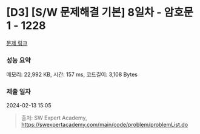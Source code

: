 # [D3] [S/W 문제해결 기본] 8일차 - 암호문1 - 1228 

[문제 링크](https://swexpertacademy.com/main/code/problem/problemDetail.do?contestProbId=AV14w-rKAHACFAYD) 

### 성능 요약

메모리: 22,992 KB, 시간: 157 ms, 코드길이: 3,108 Bytes

### 제출 일자

2024-02-13 15:05



> 출처: SW Expert Academy, https://swexpertacademy.com/main/code/problem/problemList.do